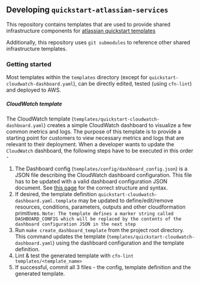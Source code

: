 ## Developing `quickstart-atlassian-services`
This repository contains templates that are used to provide shared infrastructure components for [atlassian quickstart templates](https://aws.amazon.com/quickstart/?quickstart-all.sort-by=item.additionalFields.updateDate&quickstart-all.sort-order=desc&quickstart-all.q=atlassian&quickstart-all.q_operator=AND)

Additionally, this repository uses `git submodules` to reference other shared infrastructure templates.

### Getting started

Most templates within the `templates` directory (except for `quickstart-cloudwatch-dashboard.yaml`), can be directly edited, tested (using `cfn-lint`) and deployed to AWS.

##### CloudWatch template
The CloudWatch template (`templates/quickstart-cloudwatch-dashboard.yaml`) creates a simple CloudWatch dashboard to visualize a few common metrics and logs. The purpose of this template is to provide a starting point for customers to view necessary metrics and logs that are relevant to their deployment. When a developer wants to update the `CloudWatch` dashboard, the following steps have to be executed in this order -

1. The Dashboard config (`templates/config/dashboard_config.json`) is a JSON file describing the CloudWatch dashboard configuration. This file has to be updated with a valid dashboard configuration JSON document. See [this page](https://docs.aws.amazon.com/AmazonCloudWatch/latest/APIReference/CloudWatch-Dashboard-Body-Structure.html) for the correct structure and syntax.
2. If desired, the template definition `quickstart-cloudwatch-dashboard.yaml.template` may be updated to define/edit/remove resources, conditions, parameters, outputs and other cloudformation primitives. 
`Note: The template defines a marker string called DASHBOARD_CONFIG which will be replaced by the contents of the dashboard configuration JSON in the next step` 
3. Run `make create_dashboard_template` from the project root directory. This command updates the template (`templates/quickstart-cloudwatch-dashboard.yaml`) using the dashboard configuration and the template definition.
4. Lint & test the generated template with `cfn-lint templates/<template_name>`
5. If successful, commit all 3 files - the config, template definition and the generated template.   





